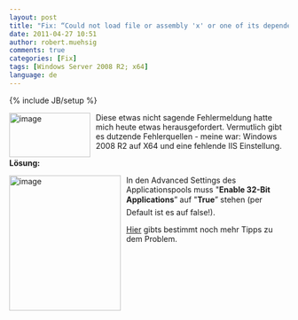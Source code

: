 ```yaml
---
layout: post
title: "Fix: “Could not load file or assembly 'x' or one of its dependencies. An attempt was made to load a program with an incorrect format.”"
date: 2011-04-27 10:51
author: robert.muehsig
comments: true
categories: [Fix]
tags: [Windows Server 2008 R2; x64]
language: de
---
```

{% include JB/setup %}
<p><a href="{{BASE_PATH}}/assets/wp-images/image1258.png"><img style="border-bottom: 0px; border-left: 0px; margin: 0px 10px 0px 0px; display: inline; border-top: 0px; border-right: 0px" title="image" border="0" alt="image" align="left" src="{{BASE_PATH}}/assets/wp-images/image_thumb438.png" width="146" height="80" /></a> </p>  <p>Diese etwas nicht sagende Fehlermeldung hatte mich heute etwas herausgefordert. Vermutlich gibt es dutzende Fehlerquellen - meine war: Windows 2008 R2 auf X64 und eine fehlende IIS Einstellung.</p>  <p><strong>Lösung:</strong></p>  <p><a href="{{BASE_PATH}}/assets/wp-images/image1259.png"><img style="border-bottom: 0px; border-left: 0px; margin: 0px 10px 0px 0px; display: inline; border-top: 0px; border-right: 0px" title="image" border="0" alt="image" align="left" src="{{BASE_PATH}}/assets/wp-images/image_thumb439.png" width="201" height="244" /></a> </p>  <p>In den Advanced Settings des Applicationspools muss "<strong>Enable 32-Bit Applications</strong>” auf "<strong>True</strong>” stehen (per Default ist es auf false!).</p>  <p><a href="http://social.msdn.microsoft.com/Forums/en-US/wfprerelease/thread/db9616e8-07b4-4c6d-91f7-04edfc494988/">Hier</a> gibts bestimmt noch mehr Tipps zu dem Problem.</p>
